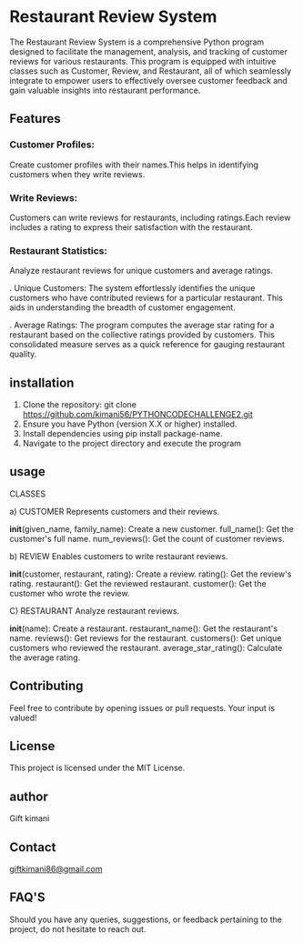 # Restaurant Review System

The Restaurant Review System is a comprehensive Python program designed to facilitate the management, analysis, and tracking of customer reviews for various restaurants. This program is equipped with intuitive classes such as Customer, Review, and Restaurant, all of which seamlessly integrate to empower users to effectively oversee customer feedback and gain valuable insights into restaurant performance.

## Features

### Customer Profiles: 
Create customer profiles with their names.This helps in identifying customers when they write reviews.

### Write Reviews: 
Customers can write reviews for restaurants, including ratings.Each review includes a rating to express their satisfaction with the restaurant.

### Restaurant Statistics: 
Analyze restaurant reviews for unique customers and average ratings.

. Unique Customers: The system effortlessly identifies the unique customers who have contributed reviews for a particular restaurant. This aids in understanding the breadth of customer engagement.

. Average Ratings: The program computes the average star rating for a restaurant based on the collective ratings provided by customers. This consolidated measure serves as a quick reference for gauging restaurant quality.



## installation

1. Clone the repository: git clone https://github.com/kimani56/PYTHONCODECHALLENGE2.git
2. Ensure you have Python (version X.X or higher) installed.
3. Install dependencies using pip install package-name.
4. Navigate to the project directory and execute the program


## usage
CLASSES

a) CUSTOMER
Represents customers and their reviews.

__init__(given_name, family_name): Create a new customer.
full_name(): Get the customer's full name.
num_reviews(): Get the count of customer reviews.

b) REVIEW
Enables customers to write restaurant reviews.

__init__(customer, restaurant, rating): Create a review.
rating(): Get the review's rating.
restaurant(): Get the reviewed restaurant.
customer(): Get the customer who wrote the review.


C) RESTAURANT
Analyze restaurant reviews.

__init__(name): Create a restaurant.
restaurant_name(): Get the restaurant's name.
reviews(): Get reviews for the restaurant.
customers(): Get unique customers who reviewed the restaurant.
average_star_rating(): Calculate the average rating.


## Contributing
Feel free to contribute by opening issues or pull requests. Your input is valued!

## License
This project is licensed under the MIT License.

## author
Gift kimani
  
## Contact
giftkimani86@gmail.com

## FAQ'S
Should you have any queries, suggestions, or feedback pertaining to the project, do not hesitate to reach out.

